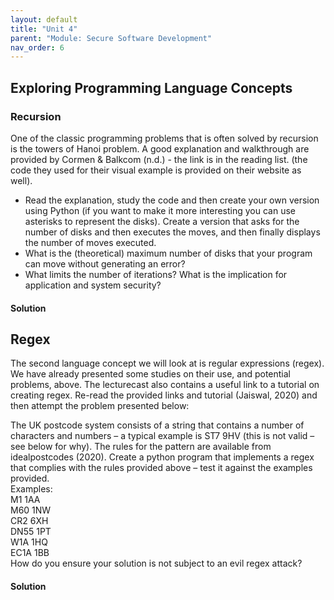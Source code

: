 ```yaml
---
layout: default
title: "Unit 4"
parent: "Module: Secure Software Development"
nav_order: 6
---
```


## Exploring Programming Language Concepts

### Recursion
One of the classic programming problems that is often solved by recursion is the towers of Hanoi problem. A good explanation and walkthrough are provided by Cormen & Balkcom (n.d.) - the link is in the reading list. (the code they used for their visual example is provided on their website as well).

- Read the explanation, study the code and then create your own version using Python (if you want to make it more interesting you can use asterisks to represent the disks). Create a version that asks for the number of disks and then executes the moves, and then finally displays the number of moves executed.
- What is the (theoretical) maximum number of disks that your program can move without generating an error?
- What limits the number of iterations? What is the implication for application and system security?

#### Solution



## Regex

The second language concept we will look at is regular expressions (regex). We have already presented some studies on their use, and potential problems, above. The lecturecast also contains a useful link to a tutorial on creating regex. Re-read the provided links and tutorial (Jaiswal, 2020) and then attempt the problem presented below:

The UK postcode system consists of a string that contains a number of characters and numbers – a typical example is ST7 9HV (this is not valid – see below for why). The rules for the pattern are available from idealpostcodes (2020).
Create a python program that implements a regex that complies with the rules provided above – test it against the examples provided.  
Examples:  
M1 1AA  
M60 1NW  
CR2 6XH  
DN55 1PT  
W1A 1HQ  
EC1A 1BB  
How do you ensure your solution is not subject to an evil regex attack?

#### Solution




